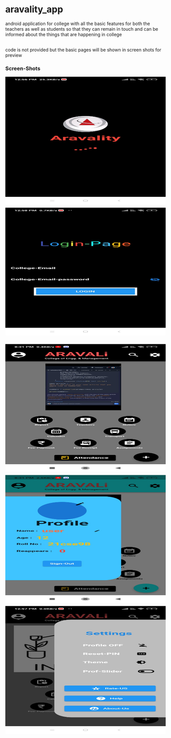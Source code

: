# aravality_app

android application for college with all the basic features for both the teachers as well as students so that they can remain in touch and can be informed about the things that are happening in college 

<br> code is not provided but the basic pages will be shown in screen shots for preview <br>

<h3>Screen-Shots</h3>
<div style="display: flex; flex-direction: column;">
  <img style="max-width: 100%; height: 400px; margin-bottom: 10px;" src="images/loading.jpg" alt="loading-page">
  <img style="max-width: 100%; height: 400px; margin-bottom: 10px;" src="images/login.jpg" alt="login-page" height=300px>
  <br>
  <img style="max-width: 100%; height: 400px; margin-bottom: 10px;" src="images/dark_student.jpg" alt="Image 3">
  <img style="max-width: 100%; height: 400px; margin-bottom: 10px;" src="images/profile.jpg" alt="Image 3">
  <img style="max-width: 100%; height: 400px; margin-bottom: 10px;" src="images/setting.jpg" alt="Image 3">
